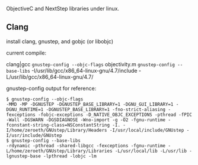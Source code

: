ObjectiveC and NextStep libraries under linux.


Clang
-----

install clang, gnustep, and gobjc (or libobjc)

current compile:

clang|gcc `gnustep-config --objc-flags` objectivity.m `gnustep-config --base-libs` -I/usr/lib/gcc/x86_64-linux-gnu/4.7/include -L/usr/lib/gcc/x86_64-linux-gnu/4.7/

gnustep-config output for reference:

    $ gnustep-config --objc-flags
    -MMD -MP -DGNUSTEP -DGNUSTEP_BASE_LIBRARY=1 -DGNU_GUI_LIBRARY=1 -DGNU_RUNTIME=1 -DGNUSTEP_BASE_LIBRARY=1 -fno-strict-aliasing -fexceptions -fobjc-exceptions -D_NATIVE_OBJC_EXCEPTIONS -pthread -fPIC -Wall -DGSWARN -DGSDIAGNOSE -Wno-import -g -O2 -fgnu-runtime -fconstant-string-class=NSConstantString -I. -I/home/zeroeth/GNUstep/Library/Headers -I/usr/local/include/GNUstep -I/usr/include/GNUstep
    $ gnustep-config --base-libs
    -rdynamic -pthread -shared-libgcc -fexceptions -fgnu-runtime -L/home/zeroeth/GNUstep/Library/Libraries -L/usr/local/lib -L/usr/lib -lgnustep-base -lpthread -lobjc -lm
